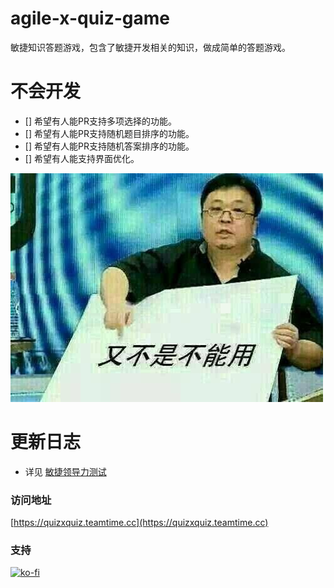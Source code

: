 # agile-x-quiz-game
敏捷知识答题游戏，包含了敏捷开发相关的知识，做成简单的答题游戏。

# 不会开发

- [] 希望有人能PR支持多项选择的功能。
- [] 希望有人能PR支持随机题目排序的功能。
- [] 希望有人能PR支持随机答案排序的功能。
- [] 希望有人能支持界面优化。

![](https://raw.githubusercontent.com/sggggy/agile-quiz-game/master/20200326140430.png)

# 更新日志

* 详见  [敏捷领导力测试](https://tech.teamtime.cc/categories/%E6%95%8F%E6%8D%B7%E9%A2%86%E5%AF%BC%E5%8A%9B%E6%B5%8B%E8%AF%95/)

### 访问地址

[https://quizxquiz.teamtime.cc](https://quizxquiz.teamtime.cc)

### 支持

[![ko-fi](https://www.ko-fi.com/img/githubbutton_sm.svg)](https://ko-fi.com/V7V412DB4)